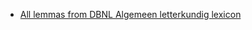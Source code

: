 * [All lemmas from DBNL Algemeen letterkundig lexicon](https://kbnlwikimedia.github.io/DBNL-Algemeen-letterkundig-lexicon/all-lemmas.html)
